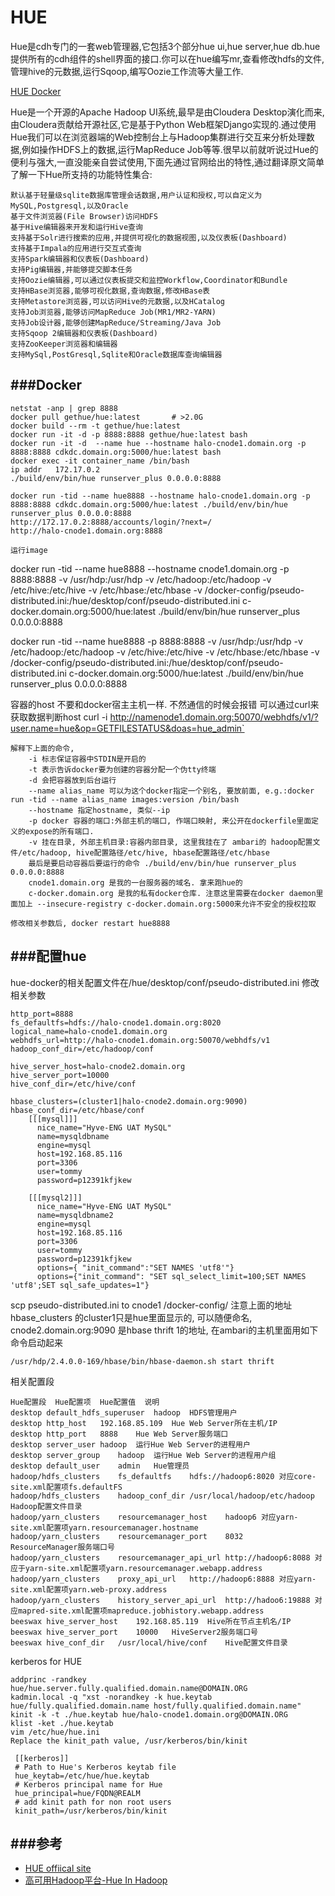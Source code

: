 HUE
=========
Hue是cdh专门的一套web管理器,它包括3个部分hue ui,hue server,hue db.hue提供所有的cdh组件的shell界面的接口.你可以在hue编写mr,查看修改hdfs的文件,管理hive的元数据,运行Sqoop,编写Oozie工作流等大量工作.

[HUE Docker](http://gethue.com/getting-started-with-hue-in-2-minutes-with-docker/)

Hue是一个开源的Apache Hadoop UI系统,最早是由Cloudera Desktop演化而来,由Cloudera贡献给开源社区,它是基于Python Web框架Django实现的.通过使用Hue我们可以在浏览器端的Web控制台上与Hadoop集群进行交互来分析处理数据,例如操作HDFS上的数据,运行MapReduce Job等等.很早以前就听说过Hue的便利与强大,一直没能亲自尝试使用,下面先通过官网给出的特性,通过翻译原文简单了解一下Hue所支持的功能特性集合:

```
默认基于轻量级sqlite数据库管理会话数据,用户认证和授权,可以自定义为MySQL,Postgresql,以及Oracle
基于文件浏览器(File Browser)访问HDFS
基于Hive编辑器来开发和运行Hive查询
支持基于Solr进行搜索的应用,并提供可视化的数据视图,以及仪表板(Dashboard)
支持基于Impala的应用进行交互式查询
支持Spark编辑器和仪表板(Dashboard)
支持Pig编辑器,并能够提交脚本任务
支持Oozie编辑器,可以通过仪表板提交和监控Workflow,Coordinator和Bundle
支持HBase浏览器,能够可视化数据,查询数据,修改HBase表
支持Metastore浏览器,可以访问Hive的元数据,以及HCatalog
支持Job浏览器,能够访问MapReduce Job(MR1/MR2-YARN)
支持Job设计器,能够创建MapReduce/Streaming/Java Job
支持Sqoop 2编辑器和仪表板(Dashboard)
支持ZooKeeper浏览器和编辑器
支持MySql,PostGresql,Sqlite和Oracle数据库查询编辑器
```

###Docker
----------
```
netstat -anp | grep 8888
docker pull gethue/hue:latest       # >2.0G
docker build --rm -t gethue/hue:latest
docker run -it -d -p 8888:8888 gethue/hue:latest bash
docker run -it -d  --name hue --hostname halo-cnode1.domain.org -p 8888:8888 cdkdc.domain.org:5000/hue:latest bash 
docker exec -it container_name /bin/bash
ip addr   172.17.0.2
./build/env/bin/hue runserver_plus 0.0.0.0:8888

docker run -tid --name hue8888 --hostname halo-cnode1.domain.org -p 8888:8888 cdkdc.domain.org:5000/hue:latest ./build/env/bin/hue runserver_plus 0.0.0.0:8888
http://172.17.0.2:8888/accounts/login/?next=/
http://halo-cnode1.domain.org:8888

运行image
```
docker run -tid --name hue8888 --hostname cnode1.domain.org -p 8888:8888 -v /usr/hdp:/usr/hdp -v /etc/hadoop:/etc/hadoop -v /etc/hive:/etc/hive -v /etc/hbase:/etc/hbase -v /docker-config/pseudo-distributed.ini:/hue/desktop/conf/pseudo-distributed.ini  c-docker.domain.org:5000/hue:latest ./build/env/bin/hue runserver_plus 0.0.0.0:8888

docker run -tid --name hue8888 -p 8888:8888 -v /usr/hdp:/usr/hdp -v /etc/hadoop:/etc/hadoop -v /etc/hive:/etc/hive -v /etc/hbase:/etc/hbase -v /docker-config/pseudo-distributed.ini:/hue/desktop/conf/pseudo-distributed.ini  c-docker.domain.org:5000/hue:latest ./build/env/bin/hue runserver_plus 0.0.0.0:8888

容器的host 不要和docker宿主主机一样. 不然通信的时候会报错
可以通过curl来获取数据判断host
curl -i http://namenode1.domain.org:50070/webhdfs/v1/?user.name=hue&op=GETFILESTATUS&doas=hue_admin`
```
解释下上面的命令,
    -i 标志保证容器中STDIN是开启的
    -t 表示告诉docker要为创建的容器分配一个伪tty终端
    -d 会把容器放到后台运行
    --name alias_name 可以为这个docker指定一个别名, 要放前面, e.g.:docker run -tid --name alias_name images:version /bin/bash
    --hostname 指定hostname, 类似--ip
    -p docker 容器的端口:外部主机的端口, 作端口映射, 来公开在dockerfile里面定义的expose的所有端口.
    -v 挂在目录, 外部主机目录:容器内部目录, 这里我挂在了 ambari的 hadoop配置文件/etc/hadoop, hive配置路径/etc/hive, hbase配置路径/etc/hbase
    最后是要启动容器后要运行的命令 ./build/env/bin/hue runserver_plus 0.0.0.0:8888
    cnode1.domain.org 是我的一台服务器的域名. 拿来跑hue的
    c-docker.domain.org 是我的私有docker仓库. 注意这里需要在docker daemon里面加上 --insecure-registry c-docker.domain.org:5000来允许不安全的授权拉取

修改相关参数后, docker restart hue8888 
```

###配置hue
-----------
hue-docker的相关配置文件在/hue/desktop/conf/pseudo-distributed.ini
修改相关参数
```
http_port=8888
fs_defaultfs=hdfs://halo-cnode1.domain.org:8020
logical_name=halo-cnode1.domain.org
webhdfs_url=http://halo-cnode1.domain.org:50070/webhdfs/v1
hadoop_conf_dir=/etc/hadoop/conf

hive_server_host=halo-cnode2.domain.org
hive_server_port=10000
hive_conf_dir=/etc/hive/conf

hbase_clusters=(cluster1|halo-cnode2.domain.org:9090)
hbase_conf_dir=/etc/hbase/conf
    [[[mysql]]]
      nice_name="Hyve-ENG UAT MySQL"
      name=mysqldbname
      engine=mysql
      host=192.168.85.116
      port=3306
      user=tommy
      password=p12391kfjkew

    [[[mysql2]]]
      nice_name="Hyve-ENG UAT MySQL"
      name=mysqldbname2
      engine=mysql
      host=192.168.85.116
      port=3306
      user=tommy
      password=p12391kfjkew
      options={ "init_command":"SET NAMES 'utf8'"}
      options={"init_command": "SET sql_select_limit=100;SET NAMES 'utf8';SET sql_safe_updates=1"}

```

scp pseudo-distributed.ini to cnode1 /docker-config/
注意上面的地址 hbase_clusters 的cluster1只是hue里面显示的, 可以随便命名, cnode2.domain.org:9090 是hbase thrift 1的地址, 在ambari的主机里面用如下命令启动起来
```
/usr/hdp/2.4.0.0-169/hbase/bin/hbase-daemon.sh start thrift
```

相关配置段
```
Hue配置段	Hue配置项	Hue配置值	说明
desktop	default_hdfs_superuser	hadoop	HDFS管理用户
desktop	http_host	192.168.85.109	Hue Web Server所在主机/IP
desktop	http_port	8888	Hue Web Server服务端口
desktop	server_user	hadoop	运行Hue Web Server的进程用户
desktop	server_group	hadoop	运行Hue Web Server的进程用户组
desktop	default_user	admin	Hue管理员
hadoop/hdfs_clusters	fs_defaultfs	hdfs://hadoop6:8020	对应core-site.xml配置项fs.defaultFS
hadoop/hdfs_clusters	hadoop_conf_dir	/usr/local/hadoop/etc/hadoop	Hadoop配置文件目录
hadoop/yarn_clusters	resourcemanager_host	hadoop6	对应yarn-site.xml配置项yarn.resourcemanager.hostname
hadoop/yarn_clusters	resourcemanager_port	8032	ResourceManager服务端口号
hadoop/yarn_clusters	resourcemanager_api_url	http://hadoop6:8088	对应于yarn-site.xml配置项yarn.resourcemanager.webapp.address
hadoop/yarn_clusters	proxy_api_url	http://hadoop6:8888	对应yarn-site.xml配置项yarn.web-proxy.address
hadoop/yarn_clusters	history_server_api_url	http://hadoo6:19888	对应mapred-site.xml配置项mapreduce.jobhistory.webapp.address
beeswax	hive_server_host	192.168.85.119	Hive所在节点主机名/IP
beeswax	hive_server_port	10000	HiveServer2服务端口号
beeswax	hive_conf_dir	/usr/local/hive/conf	Hive配置文件目录
```
kerberos for HUE
```
addprinc -randkey hue/hue.server.fully.qualified.domain.name@DOMAIN.ORG
kadmin.local -q "xst -norandkey -k hue.keytab hue/fully.qualified.domain.name host/fully.qualified.domain.name"
kinit -k -t ./hue.keytab hue/halo-cnode1.domain.org@DOMAIN.ORG
klist -ket ./hue.keytab
vim /etc/hue/hue.ini
Replace the kinit_path value, /usr/kerberos/bin/kinit

 [[kerberos]]
 # Path to Hue's Kerberos keytab file
 hue_keytab=/etc/hue/hue.keytab
 # Kerberos principal name for Hue
 hue_principal=hue/FQDN@REALM
 # add kinit path for non root users
 kinit_path=/usr/kerberos/bin/kinit
```

###参考
-----------
* [HUE offiical site](http://gethue.com/getting-started-with-hue-in-2-minutes-with-docker/)
* [高可用Hadoop平台-Hue In Hadoop](http://www.cnblogs.com/smartloli/p/4527168.html)
